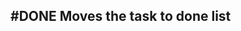 ## #DONE Moves the task to done list
<!--  #task -->
<!-- created:2023-09-15T03:31:59.965Z task-id:JkpWb group:"Ungrouped Tasks" story-id:Complete-a-task order:0 completed:2023-10-01T17:34:03.884Z
archived:true
archivedAt:2024-10-30T22:38:06-04:00
originalPath:backlog/stories/Complete-a-task/tasks/Moves-the-task-to-done-list.md
originalLine:1
-->



